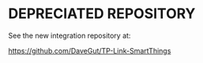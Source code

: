 # DEPRECIATED REPOSITORY

See the new integration repository at:

https://github.com/DaveGut/TP-Link-SmartThings
